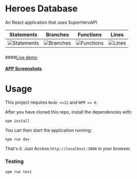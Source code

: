 # Heroes Database

An React application that uses SuperHeroAPI

| Statements                                    | Branches                                  | Functions                                   | Lines                               |
| --------------------------------------------- | ----------------------------------------- | ------------------------------------------- | ----------------------------------- |
| ![Statements](https://img.shields.io/badge/Coverage-92.17%25-brightgreen.svg "Make me better!") | ![Branches](https://img.shields.io/badge/Coverage-100%25-brightgreen.svg "Make me better!") | ![Functions](https://img.shields.io/badge/Coverage-81.82%25-yellow.svg "Make me better!") | ![Lines](https://img.shields.io/badge/Coverage-92.11%25-brightgreen.svg "Make me better!") |

###

####[Live demo](nathanmrtns.github.io/heroesdatabase)

#### [APP Screenshots](screenshots.md)

# Usage

This project requires `Node >=12` and `NPM >= 6`.

After you have cloned this repo, install the dependencies with:

```
npm install
```

You can then start the application running:

```
npm run dev
```

That's it. Just Access `http://localhost:3000` in your browser.

### Testing

```
npm run test
```
